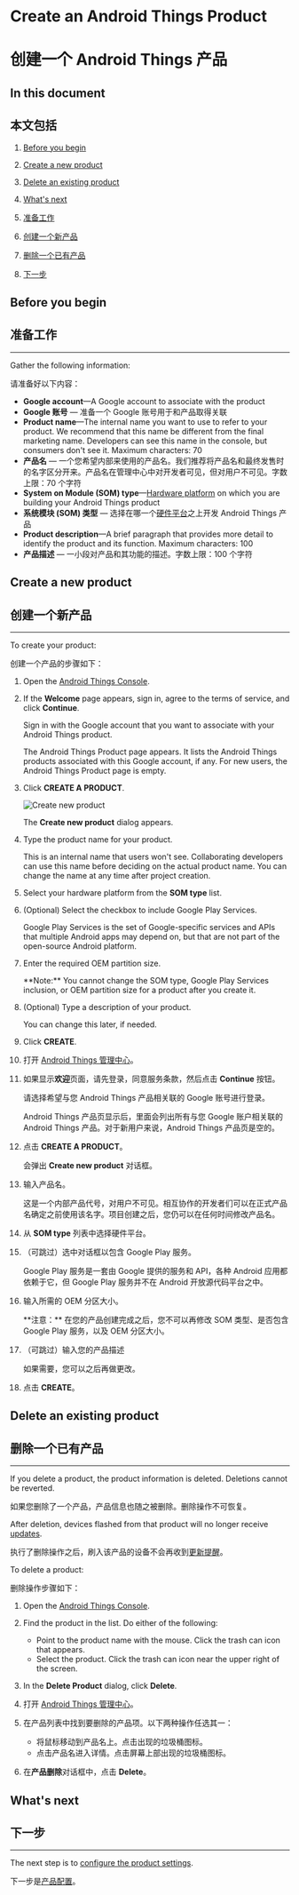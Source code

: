 # Create an Android Things Product

# 创建一个 Android Things 产品

## In this document

## 本文包括

1.  [Before you begin](#before_you_begin)
2.  [Create a new product](#create_an_android_things_product)
3.  [Delete an existing product](#delete_an_android_things_product)
4.  [What's next](#whats-next)


1.  [准备工作](#准备工作)
2.  [创建一个新产品](#创建一个新产品)
3.  [删除一个已有产品](#删除一个已有产品)
4.  [下一步](#下一步)

## Before you begin

## 准备工作

* * *

Gather the following information:

请准备好以下内容：

*   **Google account**—A Google account to associate with the product
*   **Google 账号** — 准备一个 Google 账号用于和产品取得关联
*   **Product name**—The internal name you want to use to refer to your product. We recommend that this name be different from the final marketing name. Developers can see this name in the console, but consumers don't see it. Maximum characters: 70
*   **产品名** — 一个您希望内部来使用的产品名。我们推荐将产品名和最终发售时的名字区分开来。产品名在管理中心中对开发者可见，但对用户不可见。字数上限：70 个字符
*   **System on Module (SOM) type**—[Hardware platform](https://developer.android.google.cn/things/hardware/developer-kits.html) on which you are building your Android Things product
*   **系统模块 (SOM) 类型** — 选择在哪一个[硬件平台](https://developer.android.google.cn/things/hardware/developer-kits.html)之上开发 Android Things 产品
*   **Product description**—A brief paragraph that provides more detail to identify the product and its function. Maximum characters: 100
*   **产品描述** — 一小段对产品和其功能的描述。字数上限：100 个字符

## Create a new product

## 创建一个新产品

* * *

To create your product:

创建一个产品的步骤如下：

1.  Open the [Android Things Console](https://partner.android.com/things/console).

2.  If the **Welcome** page appears, sign in, agree to the terms of service, and click **Continue**.

    Sign in with the Google account that you want to associate with your Android Things product.

    The Android Things Product page appears. It lists the Android Things products associated with this Google account, if any. For new users, the Android Things Product page is empty.

3.  Click **CREATE A PRODUCT**.

    ![Create new product](https://developer.android.google.cn/things/images/console/create_new_product.png)

    The **Create new product** dialog appears.

4.  Type the product name for your product.

    This is an internal name that users won't see. Collaborating developers can use this name before deciding on the actual product name. You can change the name at any time after project creation.

5.  Select your hardware platform from the **SOM type** list.

6.  (Optional) Select the checkbox to include Google Play Services.

    Google Play Services is the set of Google-specific services and APIs that multiple Android apps may depend on, but that are not part of the open-source Android platform.

7.  Enter the required OEM partition size.

    <aside class="note">**Note:** <span>You cannot change the SOM type, Google Play Services inclusion, or OEM partition size for a product after you create it.</span></aside>

8.  (Optional) Type a description of your product.

    You can change this later, if needed.

9.  Click **CREATE**.



1. 打开 [Android Things 管理中心](https://partner.android.com/things/console)。

2. 如果显示**欢迎**页面，请先登录，同意服务条款，然后点击 **Continue** 按钮。

    请选择希望与您 Android Things 产品相关联的 Google 账号进行登录。

    Android Things 产品页显示后，里面会列出所有与您 Google 账户相关联的 Android Things 产品。对于新用户来说，Android Things 产品页是空的。

3. 点击 **CREATE A PRODUCT**。

    会弹出 **Create new product** 对话框。

4. 输入产品名。

    这是一个内部产品代号，对用户不可见。相互协作的开发者们可以在正式产品名确定之前使用该名字。项目创建之后，您仍可以在任何时间修改产品名。

5. 从 **SOM type** 列表中选择硬件平台。

6. （可跳过）选中对话框以包含 Google Play 服务。

    Google Play 服务是一套由 Google 提供的服务和 API，各种 Android 应用都依赖于它，但 Google Play 服务并不在 Android 开放源代码平台之中。

7. 输入所需的 OEM 分区大小。

    <aside class="note">**注意：** <span>在您的产品创建完成之后，您不可以再修改 SOM 类型、是否包含 Google Play 服务，以及 OEM 分区大小。</span></aside>

8. （可跳过）输入您的产品描述

    如果需要，您可以之后再做更改。

9. 点击 **CREATE**。

## Delete an existing product

## 删除一个已有产品

* * *

If you delete a product, the product information is deleted. Deletions cannot be reverted.

如果您删除了一个产品，产品信息也随之被删除。删除操作不可恢复。

After deletion, devices flashed from that product will no longer receive [updates](https://developer.android.google.cn/things/console/update.html).

执行了删除操作之后，刷入该产品的设备不会再收到[更新提醒](https://developer.android.google.cn/things/console/update.html)。

To delete a product:

删除操作步骤如下：

1.  Open the [Android Things Console](https://partner.android.com/things/console).

2.  Find the product in the list. Do either of the following:

    *   Point to the product name with the mouse. Click the trash can icon that appears.
    *   Select the product. Click the trash can icon near the upper right of the screen.
3.  In the **Delete Product** dialog, click **Delete**.



1. 打开 [Android Things 管理中心](https://partner.android.com/things/console)。
2. 在产品列表中找到要删除的产品项。以下两种操作任选其一：

    *   将鼠标移动到产品名上。点击出现的垃圾桶图标。
    *   点击产品名进入详情。点击屏幕上部出现的垃圾桶图标。
3. 在**产品删除**对话框中，点击 **Delete**。

## What's next

## 下一步

* * *

The next step is to [configure the product settings](https://developer.android.google.cn/things/console/configure.html).

下一步是[产品配置](https://developer.android.google.cn/things/console/configure.html)。

